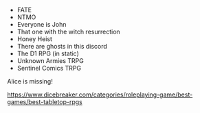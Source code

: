 - FATE
 - NTMO
 - Everyone is John
 - That one with the witch resurrection
 - Honey Heist
 - There are ghosts in this discord
 - The D1 RPG (in static)
 - Unknown Armies TRPG
 - Sentinel Comics TRPG

Alice is missing!

https://www.dicebreaker.com/categories/roleplaying-game/best-games/best-tabletop-rpgs
